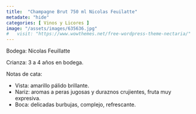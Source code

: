 ```yaml
---
title:  "Champagne Brut 750 ml Nicolas Feuilatte"
metadate: "hide"
categories: [ Vinos y Licores ]
image: "/assets/images/635636.jpg"
#   visit: "https://www.wowthemes.net/free-wordpress-theme-nectaria/"
---
```

Bodega: Nicolas Feuillatte

Crianza: 3 a 4 años en bodega.

Notas de cata:
- Vista: amarillo pálido brillante.
- Nariz: aromas a peras jugosas y duraznos crujientes, fruta muy expresiva.
- Boca: delicadas burbujas, complejo, refrescante.
